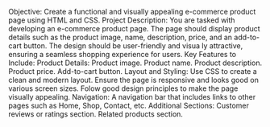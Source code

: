  Objective:
   Create a functional and visually appealing e-commerce product page using HTML and CSS.
 Project Description:
   You are tasked with developing an e-commerce product page. The page should display product details 
   such as the product image, name, description, price, and an add-to-cart button. The design should be 
   user-friendly and visua ly attractive, ensuring a seamless shopping experience for users.
 Key Features to Include:
  Product Details:
   Product image.
   Product name.
   Product description.
   Product price.
   Add-to-cart button.
 Layout and Styling:
  Use CSS to create a clean and modern layout.
  Ensure the page is responsive and looks good on various screen sizes.
  Folow good design principles to make the page visually appealing.
 Navigation:
  A navigation bar that includes links to other pages such as Home, Shop, Contact, etc.
Additional Sections:
  Customer reviews or ratings section.
  Related products section.

